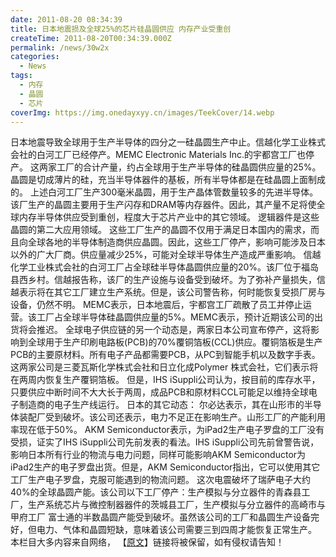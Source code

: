 ```yaml
---
date: 2011-08-20 08:34:39
title: 日本地震损及全球25%的芯片硅晶圆供应 内存产业受重创
createTime: 2011-08-20T00:34:39.000Z
permalink: /news/30w2x
categories:
  - News
tags:
  - 内存
  - 晶圆
  - 芯片
coverImg: https://img.onedayxyy.cn/images/TeekCover/14.webp
---
```


日本地震导致全球用于生产半导体的四分之一硅晶圆生产中止。信越化学工业株式会社的白河工厂已经停产。MEMC Electronic Materials Inc.的宇都宫工厂也停产。
这两家工厂的合计产量，约占全球用于生产半导体的硅晶圆供应量的25%。 晶圆是切成薄片的硅，充当半导体器件的基板，所有半导体都是在硅晶圆上面制成的。 上述白河工厂生产300毫米晶圆，用于生产晶体管数量较多的先进半导体。该厂生产的晶圆主要用于生产闪存和DRAM等内存器件。因此，其产量不足将使全球内存半导体供应受到重创，程度大于芯片产业中的其它领域。 逻辑器件是这些晶圆的第二大应用领域。 这些工厂生产的晶圆不仅用于满足日本国内的需求，而且向全球各地的半导体制造商供应晶圆。因此，这些工厂停产，影响可能涉及日本以外的广大厂商。供应量减少25%，可能对全球半导体生产造成严重影响。 信越化学工业株式会社的白河工厂占全球硅半导体晶圆供应量的20%。该厂位于福岛县西乡村。信越报告称，该厂的生产设施与设备受到破坏。为了弥补产量损失，信越表示将在其它工厂建立生产系统。但是，该公司警告称，何时能恢复受损厂房与设备，仍然不明。 MEMC表示，日本地震后，宇都宫工厂疏散了员工并停止运营。该工厂占全球半导体硅晶圆供应量的5%。MEMC表示，预计近期该公司的出货将会推迟。
 全球电子供应链的另一个动态是，两家日本公司宣布停产，这将影响到全球用于生产印刷电路板(PCB)的70%覆铜箔板(CCL)供应。覆铜箔板是生产PCB的主要原材料。所有电子产品都需要PCB，从PC到智能手机以及数字手表。 这两家公司是三菱瓦斯化学株式会社和日立化成Polymer 株式会社，它们表示将在两周内恢复生产覆铜箔板。 但是，IHS iSuppli公司认为，按目前的库存水平，只要供应中断时间不大大长于两周，成品PCB和原材料CCL可能足以维持全球电子制造商的电子生产线运行。 日本的其它动态： 尔必达表示，其在山形市的半导体装配厂受到破坏。该公司还表示，电力不足正在影响生产。山形工厂的产能利用率现在低于50%。 AKM Semiconductor表示，为iPad2生产电子罗盘的工厂没有受损，证实了IHS iSuppli公司先前发表的看法。IHS iSuppli公司先前曾警告说，影响日本所有行业的物流与电力问题，同样可能影响AKM Semiconductor为iPad2生产的电子罗盘出货。但是，AKM Semiconductor指出，它可以使用其它工厂生产电子罗盘，克服可能遇到的物流问题。 这次电震破坏了瑞萨电子大约40%的全球晶圆产能。该公司以下工厂停产：生产模拟与分立器件的青森县工厂，生产系统芯片与微控制器器件的茨城县工厂，生产模拟与分立器件的高崎市与甲府工厂 富士通的半数晶圆产能受到破坏。虽然该公司的工厂和晶圆生产设备完好，但电力、气体和晶圆短缺，意味着该公司需要三到四周才能恢复正常生产。 本栏目大多内容来自网络，
 【[原文](http://www.semi.org.cn/marketinfor/news_show.aspx?ID=1311&classid=1 "日本地震损及全球25%的芯片硅晶圆供应 内存产业受重创")】链接将被保留，如有侵权请告知！
